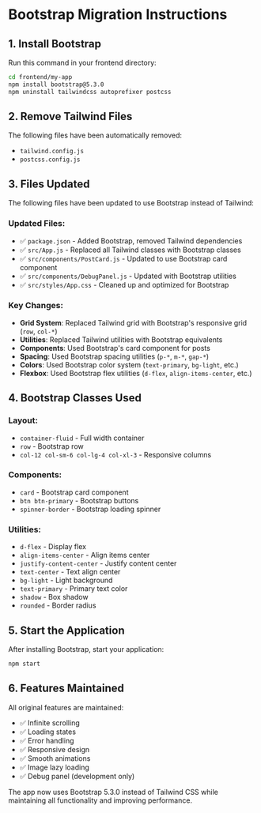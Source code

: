 # Bootstrap Migration Instructions

## 1. Install Bootstrap

Run this command in your frontend directory:

```bash
cd frontend/my-app
npm install bootstrap@5.3.0
npm uninstall tailwindcss autoprefixer postcss
```

## 2. Remove Tailwind Files

The following files have been automatically removed:

- `tailwind.config.js`
- `postcss.config.js`

## 3. Files Updated

The following files have been updated to use Bootstrap instead of Tailwind:

### Updated Files:

- ✅ `package.json` - Added Bootstrap, removed Tailwind dependencies
- ✅ `src/App.js` - Replaced all Tailwind classes with Bootstrap classes
- ✅ `src/components/PostCard.js` - Updated to use Bootstrap card component
- ✅ `src/components/DebugPanel.js` - Updated with Bootstrap utilities
- ✅ `src/styles/App.css` - Cleaned up and optimized for Bootstrap

### Key Changes:

- **Grid System**: Replaced Tailwind grid with Bootstrap's responsive grid (`row`, `col-*`)
- **Utilities**: Replaced Tailwind utilities with Bootstrap equivalents
- **Components**: Used Bootstrap's card component for posts
- **Spacing**: Used Bootstrap spacing utilities (`p-*`, `m-*`, `gap-*`)
- **Colors**: Used Bootstrap color system (`text-primary`, `bg-light`, etc.)
- **Flexbox**: Used Bootstrap flex utilities (`d-flex`, `align-items-center`, etc.)

## 4. Bootstrap Classes Used

### Layout:

- `container-fluid` - Full width container
- `row` - Bootstrap row
- `col-12 col-sm-6 col-lg-4 col-xl-3` - Responsive columns

### Components:

- `card` - Bootstrap card component
- `btn btn-primary` - Bootstrap buttons
- `spinner-border` - Bootstrap loading spinner

### Utilities:

- `d-flex` - Display flex
- `align-items-center` - Align items center
- `justify-content-center` - Justify content center
- `text-center` - Text align center
- `bg-light` - Light background
- `text-primary` - Primary text color
- `shadow` - Box shadow
- `rounded` - Border radius

## 5. Start the Application

After installing Bootstrap, start your application:

```bash
npm start
```

## 6. Features Maintained

All original features are maintained:

- ✅ Infinite scrolling
- ✅ Loading states
- ✅ Error handling
- ✅ Responsive design
- ✅ Smooth animations
- ✅ Image lazy loading
- ✅ Debug panel (development only)

The app now uses Bootstrap 5.3.0 instead of Tailwind CSS while maintaining all functionality and improving performance.
